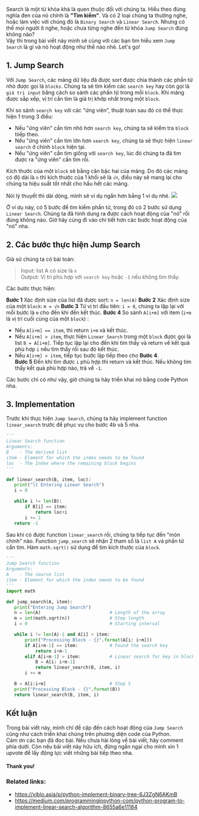 Search là một từ khóa khá là quen thuộc đối với chúng ta. Hiểu theo đúng nghĩa đen của nó chính là **"Tìm kiếm"**. Và có 2 loại chúng ta thường nghe, hoặc làm việc với chúng đó là `Binary Search` và `Linear Search`. Nhưng có thể mọi người ít nghe, hoặc chưa từng nghe đến từ khóa `Jump Search` đúng không nào? <br>
Vậy thì trong bài viết này mình sẽ cùng với các bạn tìm hiểu xem `Jump Search` là gì và nó hoạt động như thế nào nhé. Let's go!
## 1.  Jump Search
Với `Jump Search`, các mảng dữ liệu đã được sort được chia thành các phần tử nhỏ được gọi là `blocks`. Chúng ta sẽ tìm kiếm các `search key` hay còn gọi là `giá trị input` bằng cách so sánh các phần tử trong mỗi `block`. Khi mảng được sắp xếp, vị trí cần tìm là giá trị khớp nhất trong một `block`.

Khi so sánh `search key` với các "ứng viên", thuật toán sau đó có thể thực hiện 1 trong 3 điều:
- Nếu "ứng viên" cần tìm nhỏ hơn `search key`, chúng ta sẽ kiểm tra `block` tiiếp theo.
- Nếu "ứng viên" cần tìm lớn hơn `search key`, chúng ta sẽ thực hiện `linear search` ở chính `block` hiện tại.
- Nếu "ứng viên" cần tìm giống với `search key`, lúc đó chúng ta đã tìm được ra "ứng viên" cần tìm rồi.

Kích thước của một `block` sẽ bằng căn bậc hai của mảng. Do đó các mảng có độ dài là `n` thì kích thước của 1 khối sẽ là `√n`, điều này sẽ mang lại cho chúng ta hiệu suất tốt nhất cho hầu hết các mảng.

Nói lý thuyết thì dài dòng, mình sẽ ví dụ ngắn hơn bằng 1 ví dụ nhé.
![](https://images.viblo.asia/6f9eb1f4-5171-46c2-8940-3318600e0f04.jpg)

Ở ví dụ này, có 5 bước để tìm kiếm phần tử, trong đó có 2 bước sử dụng `Linear Search`. Chúng ta đã hình dung ra được cách hoạt động của "nó" rồi đúng không nào. Giờ hãy cùng đi vào chi tiết hơn các bước hoạt động của "nó" nha.

## 2. Các bước thực hiện Jump Search
Giả sử chúng ta có bài toán: <br>
> Input:
> list A có size là `n` <br>
> Output: Vị trí phù hợp với `search key` hoặc `-1` nếu không tìm thấy.

Các bước thực hiện:

**Bước 1**  Xác định size của list đã được sort: `n = len(A)`
**Bước 2** Xác định size của một `block`: `m = √n`
**Bước 3** Từ vị trí đầu tiên: `i = 0`, chúng ta lặp lại với mỗi bước là `m` cho đến khi đến kết thúc.
**Bước 4** So sánh `A[i+m]` với item (`i+m` là vị trí cuối cùng của một `block`) : <br>
- Nếu `A[i+m] == item`, thì return `i+m` và kết thúc. <br>
- Nếu `A[i+m] > item`, thực hiện `Linear Search` trong một `block` được gọi là list `B = A[i+m]`. Tiếp tục lặp lại cho đến khi tìm thấy và return về kết quả phù hợp `i` nếu tìm thấy rồi sau đó kết thúc. <br>
- Nếu `A[i+m] < item`, tiếp tục bước lặp tiếp theo cho **Bước 4**. <br>
 **Bước 5** Đến khi tìm được `i` phù hợp thì return và kết thúc. Nếu không tìm thấy kết quả phù hợp nào, trả về `-1`.
 
 Các bước chỉ có như vậy, giờ chúng ta hãy triển khai nó bằng code Python nha.
 
 ## 3. Implementation
 Trước khi thực hiện `Jump Search`, chúng ta hãy implement function `linear_search` trước để phục vụ cho bước 4b và 5 nha.
 ```python
 '''
Linear Search function
Arguments:
B    - The derived list
item - Element for which the index needs to be found
loc  - The Index where the remaining block begins
'''

def linear_search(B, item, loc):
    print("\t Entering Linear Search")
    i = 0

    while i != len(B):
        if B[i] == item:
            return loc+i
        i += 1
    return -1
```
Sau khi có được function `linear_search` rồi, chúng ta tiếp tục đến "món chính" nào. Function `jump_search` sẽ nhận 2 tham số là `list A` và phần tử cần tìm. Hàm `math.sqrt()` sử dụng để tìm kích thước của `block`.
 ```python
 '''
Jump Search function
Arguments:
A    - The source list
item - Element for which the index needs to be found
'''
import math

def jump_search(A, item):
    print("Entering Jump Search")
    n = len(A)                          # Length of the array
    m = int(math.sqrt(n))               # Step length
    i = 0                               # Starting interval

    while i != len(A)-1 and A[i] < item:
        print("Processing Block - {}".format(A[i: i+m]))
        if A[i+m-1] == item:            # Found the search key
            return i+m-1
        elif A[i+m-1] > item:           # Linear search for key in block
            B = A[i: i+m-1]
            return linear_search(B, item, i)
        i += m

    B = A[i:i+m]                        # Step 5
    print("Processing Block - {}".format(B))
    return linear_search(B, item, i)
 ```
 
 ## Kết luận 
Trong bài viết này, mình chỉ đề cập đến cách hoạt động của `Jump Search` cũng như cách triển khai chúng trên phương diện code của Python. <br>
Cảm ơn các bạn đã đọc bài. Nếu chưa hài lòng về bài viết, hãy comment phía dưới. Còn nếu bài viết này hữu ích, đừng ngần ngại cho mình xin 1 upvote để lấy động lực viết những bài tiếp theo nha. 

#### Thank you!

### Related links:
- https://viblo.asia/p/python-implement-binary-tree-6J3ZgN6AKmB
- https://medium.com/programminginpython-com/python-program-to-implement-linear-search-algorithm-8655a6e11184